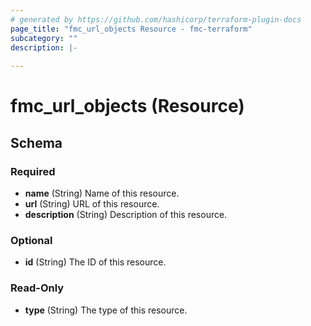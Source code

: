 ```yaml
---
# generated by https://github.com/hashicorp/terraform-plugin-docs
page_title: "fmc_url_objects Resource - fmc-terraform"
subcategory: ""
description: |-
  
---
```


# fmc_url_objects (Resource)





<!-- schema generated by tfplugindocs -->
## Schema

### Required

- **name** (String) Name of this resource.
- **url** (String) URL of this resource.
- **description** (String) Description of this resource.

### Optional

- **id** (String) The ID of this resource.

### Read-Only

- **type** (String) The type of this resource.


